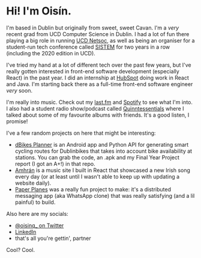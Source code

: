 # Hi! I'm Oisín.

I'm based in Dublin but originally from sweet, sweet Cavan. I'm a _very_ recent grad from UCD Computer Science in Dublin. I had a lot of fun there playing a big role in running [UCD Netsoc](https://netsoc.ucd.ie), as well as being an organiser for a student-run tech conference called [SISTEM](https://sistem.intersocs.ie) for two years in a row (including the 2020 edition in UCD). 

I've tried my hand at a lot of different tech over the past few years, but I've really gotten interested in front-end software development (especially React) in the past year. I did an internship at [HubSpot](https://github.com/hubspot/) doing work in React and Java. I'm starting back there as a full-time front-end software engineer _very_ soon.

I'm really into music. Check out my [last.fm](https://www.last.fm/user/Oisin1001/) and [Spotify](https://open.spotify.com/user/1171185445) to see what I'm into. I also had a student radio show/podcast called [Quinntessentials](https://www.mixcloud.com/quinntessentials/) where I talked about some of my favourite albums with friends. It's a good listen, I promise!

I've a few random projects on here that might be interesting:
* [dBikes Planner](https://github.com/oisinq/dbikes-planner) is an Android app and Python API for generating smart cycling routes for Dublinbikes that takes into account bike availability at stations. You can grab the code, an .apk and my Final Year Project report (I got an A+!) in that repo.
* [Amhrán](https://github.com/oisinq/amhran) is a music site I built in React that showcased a new Irish song every day (or at least until I wasn't able to keep up with updating a website daily).
* [Paper Planes](https://github.com/DarraghClarke/Paper-Planes) was a really fun project to make: it's a distributed messaging app (aka WhatsApp clone) that was really satisfying (and a lil painful) to build.

Also here are my socials:
* [@oisinq_ on Twitter](https://twitter.com/oisinq_)
* [LinkedIn](https://linkedin.com/in/oisinq)
* that's all you're gettin', partner

Cool? Cool. 
